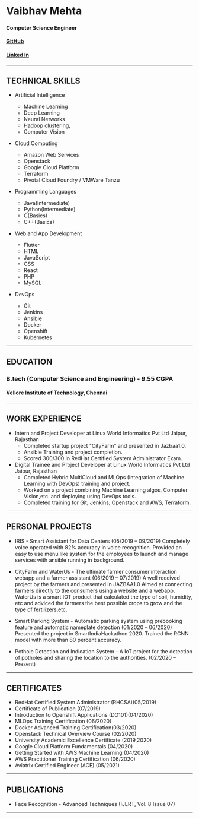 Vaibhav Mehta
=================
#### Computer Science Engineer
#### [GitHub](github.com/Vaibhav-Mehta-19)
#### [Linked In](linkedin.com/in/vaibhavmehta1999)
------

## TECHNICAL SKILLS
* Artificial Intelligence
   * Machine Learning
   * Deep Learning
   * Neural Networks
   * Hadoop clustering,
   * Computer Vision

* Cloud Computing 
   * Amazon Web Services
   * Openstack
   * Google Cloud Platform
   * Terraform
   * Pivotal Cloud Foundry / VMWare Tanzu

* Programming Languages
   * Java(Intermediate)
   * Python(Intermediate)
   * C(Basics)
   * C++(Basics)
   
* Web and App Development
   * Flutter
   * HTML
   * JavaScript
   * CSS
   * React
   * PHP
   * MySQL

* DevOps
   * Git
   * Jenkins
   * Ansible
   * Docker
   * Openshift
   * Kubernetes
   
-----

## EDUCATION
### B.tech (Computer Science and Engineering) - 9.55 CGPA
#### Vellore Institute of Technology, Chennai

----

## WORK EXPERIENCE

* Intern and Project Developer at Linux World Informatics Pvt Ltd
  Jaipur, Rajasthan
    * Completed startup project "CityFarm" and presented in Jazbaa1.0.
    * Ansible Training and project completion.
    * Scored 300/300 in RedHat Certified System Administrator Exam.
* Digital Trainee and Project Developer at Linux World Informatics Pvt Ltd
  Jaipur, Rajasthan
    * Completed Hybrid MultiCloud and MLOps (Integration of Machine Learning with DevOps) training and project.
    * Worked on a project combining Machine Learning algos, Computer Vision,etc. and deploying using DevOps tools.
    * Completed training for Git, Jenkins, Openstack and AWS, Terraform.

----

## PERSONAL PROJECTS

* IRIS - Smart Assistant for Data Centers (05/2019 – 09/2019)
Completely voice operated with 82% accuracy in voice recognition.
Provided an easy to use menu like system for the employees to launch and manage services with ansible running in background.

* CityFarm and WaterUs - The ultimate farmer consumer interaction webapp and a farmer assistant (06/2019 – 07/2019)
A well received project by the farmers and presented in JAZBAA1.0
Aimed at connecting farmers directly to the consumers using a website and a webapp.
WaterUs is a smart IOT product that calculated the type of soil, humidity, etc and adviced the farmers the best possible crops to grow and the type
of fertilizers,etc.

* Smart Parking System - Automatic parking system using prebooking feature and automatic nameplate detection (01/2020 – 06/2020)
Presented the project in SmartIndiaHackathon 2020.
Trained the RCNN model with more than 80 percent accuracy.

* Pothole Detection and Indication System - A IoT project for the detection of potholes and sharing the location to the authorities. (02/2020 – Present)

----

## CERTIFICATES

* RedHat Certified System Administrator (RHCSA)(05/2019)
* Certificate of Publication (07/2019)
* Introduction to Openshift Applications (DO101)(04/2020)
* MLOps Training Certification (06/2020) 
* Docker Advanced Training Certification(03/2020)
* Openstack Technical Overview Course (02/2020) 
* University Academic Excellence Certificate (2019,2020)
* Google Cloud Platform Fundamentals (04/2020) 
* Getting Started with AWS Machine Learning (04/2020)
* AWS Practitioner Training Certification (06/2020)
* Aviatrix Certified Engineer (ACE) (05/2021)
----

## PUBLICATIONS
* Face Recognition - Advanced Techniques (IJERT, Vol. 8 Issue 07)

----
